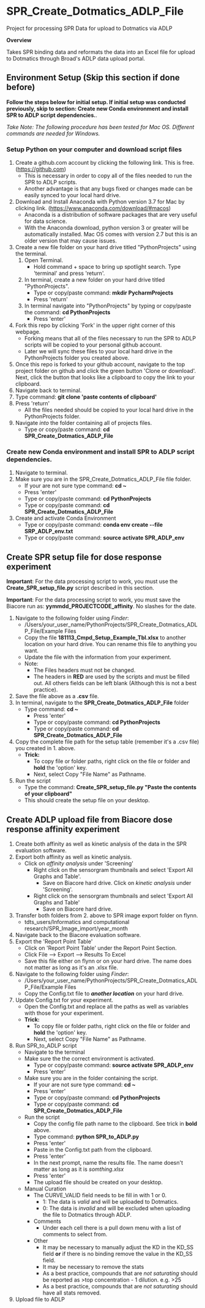 # SPR_Create_Dotmatics_ADLP_File
Project for processing SPR Data for upload to Dotmatics via ADLP

**Overview**

Takes SPR binding data and reformats the data into an Excel file for upload to Dotmatics through Broad's ADLP data upload portal.

## Environment Setup (Skip this section if done before)
__Follow the steps below for initial setup. If initial setup was conducted previously, skip to section: Create new Conda environment and install SPR to ADLP script dependencies.__.

_Take Note: The following procedure has been tested for Mac OS. Different commands are needed for Windows._

### Setup Python on your computer and download script files

1. Create a github.com account by clicking the following link. This is free. (https://github.com)
    - This is necessary in order to copy all of the files needed to run the SPR to ADLP scripts.
    - Another advantage is that any bugs fixed or changes made can be easily synced to your local hard drive.
2. Download and Install Anaconda with Python version 3.7 for Mac by clicking link. (https://www.anaconda.com/download/#macos)
    - Anaconda is a distribution of software packages that are very useful for data science.
    - With the Anaconda download, python version 3 or greater will be automatically installed. Mac OS comes with version 2.7 but this is an older version that may cause issues.
3. Create a new file folder on your hard drive titled "PythonProjects" using the terminal.
    1. Open Terminal.
        - Hold command + space to bring up spotlight search. Type 'terminal' and press 'return'.
    2. In terminal, create a new folder on your hard drive titled "PythonProjects". 
        - Type or copy/paste command: __mkdir PycharmProjects__
        - Press 'return'
    3. In terminal navigate into "PythonProjects" by typing or copy/paste the command: __cd PythonProjects__
        - Press 'enter'
4. Fork this repo by clicking 'Fork' in the upper right corner of this webpage.
    - Forking means that all of the files necessary to run the SPR to ADLP scripts will be copied to your personal github account.
    - Later we will sync these files to your local hard drive in the PythonProjects folder you created above.
5. Once this repo is forked to your github account, navigate to the top project folder on github and click the green button 'Clone or download'. Next, click the button that looks like a clipboard to copy the link to your clipboard.
5. Navigate back to terminal.
6. Type command: __git clone 'paste contents of clipboard'__
7. Press 'return'
    - All the files needed should be copied to your local hard drive in the PythonProjects folder.
8. Navigate *into* the folder containing all of projects files. 
    - Type or copy/paste command: __cd SPR_Create_Dotmatics_ADLP_File__

### Create new Conda environment and install SPR to ADLP script dependencies.

 1. Navigate to terminal.
 2. Make sure you are in the SPR_Create_Dotmatics_ADLP_File file folder.
    - If your are not sure type command: __cd ~__
    - Press 'enter'
    - Type or copy/paste command: __cd PythonProjects__
    - Type or copy/paste command: __cd SPR_Create_Dotmatics_ADLP_File__
 3. Create and activate Conda Environment
    - Type or copy/paste command: __conda env create --file SRP_ADLP_env.txt__
    - Type or copy/paste command: __source activate SPR_ADLP_env__
    
## Create SPR setup file for dose response experiment

__Important__: For the data processing script to work, you must use the __Create_SPR_setup_file.py__ script described in this section.

__Important__: For the data processing script to work, you must save the Biacore run as: __yymmdd_PROJECTCODE_affinity__. No slashes for the date.

1. Navigate to the following folder using *Finder*: 
    - /Users/your_user_name/PythonProjects/SPR_Create_Dotmatics_ADLP_File/Example Files
    - Copy the file __181113_Cmpd_Setup_Example_Tbl.xlsx__ to another location on your hard drive. You can rename this file to anything you want.
    - Update the file with the information from your experiment.
    - Note:
        - The Files headers must not be changed.
        - The headers in __RED__ are used by the scripts and must be filled out. All others fields can be left blank (Although this is not a best practice).
2. Save the file above as a __.csv__ file.
3. In terminal, navigate to the __SPR_Create_Dotmatics_ADLP_File__ folder
    - Type command: __cd ~__
        - Press 'enter'
        - Type or copy/paste command: __cd PythonProjects__
        - Type or copy/paste command: __cd SPR_Create_Dotmatics_ADLP_File__
4. Copy the complete file path for the setup table (remember it's a .csv file) you created in 1. above.
    - __Trick:__ 
        - To copy file or folder paths, right click on the file or folder and __hold__ the 'option' key. 
        - Next, select Copy "File Name" as Pathname.
5. Run the script
    - Type the command: __Create_SPR_setup_file.py "Paste the contents of your clipboard"__
    - This should create the setup file on your desktop.
    
            
## Create ADLP upload file from Biacore dose response affinity experiment

1. Create both affinity as well as kinetic analysis of the data in the SPR evaluation software.
2. Export both affinity as well as kinetic analysis.
    - Click on *affinity analysis* under 'Screening'
        - Right click on the sensorgram thumbnails and select 'Export All Graphs and Table'.
            - Save on Biacore hard drive.
      Click on *kinetic analysis* under 'Screening'.
        - Right click on the sensorgram thumbnails and select 'Export All Graphs and Table'
            - Save on Biacore hard drive.
3. Transfer both folders from 2. above to SPR image export folder on flynn. 
    - tdts_users/Informatics and computational research/SPR_Image_import/year_month
4. Navigate back to the Biacore evaluation software.
5. Export the 'Report Point Table'
    - Click on 'Report Point Table' under the Report Point Section.
    - Click File --> Export --> Results To Excel
    - Save this file either on flynn or on your hard drive. The name does not matter as long as it's an .xlsx file.
6. Navigate to the following folder using *Finder*: 
    - /Users/your_user_name/PythonProjects/SPR_Create_Dotmatics_ADLP_File/Example Files
    - Copy the Config.txt file to *__another location__* on your hard drive.
7. Update Config.txt for your experiment.
    - Open the Config.txt and replace all the paths as well as variables with those for your experiment.
    - __Trick:__ 
        - To copy file or folder paths, right click on the file or folder and __hold__ the 'option' key. 
        - Next, select Copy "File Name" as Pathname.
8. Run SPR_to_ADLP script
    - Navigate to the terminal
    - Make sure the the correct environment is activated.
        - Type or copy/paste command: __source activate SPR_ADLP_env__
        - Press 'enter'
    - Make sure you are in the folder containing the script.
        - If your are not sure type command: __cd ~__
        - Press 'enter'
        - Type or copy/paste command: __cd PythonProjects__
        - Type or copy/paste command: __cd SPR_Create_Dotmatics_ADLP_File__
     - Run the script
        - Copy the config file path name to the clipboard. See trick in __bold__ above.
        - Type command: __python SPR_to_ADLP.py__ 
        - Press 'enter'
        - Paste in the Config.txt path from the clipboard.
        - Press 'enter'
        - In the next prompt, name the results file. The name doesn't matter as long as it is *somthing.xlsx*
        - Press 'enter'
        - The upload file should be created on your desktop.
     - Manual Curation
        - The CURVE_VALID field needs to be fill in with 1 or 0.
            - 1: The data is *valid* and will be uploaded to Dotmatics.
            - 0: The data is *invalid* and will be excluded when uploading the file to Dotmatics through ADLP.
        - Comments
            - Under each cell there is a pull down menu with a list of comments to select from.
        - Other
            - It may be necessary to manually adjust the KD in the KD_SS field 
            __or__ if there is no binding remove the value in the KD_SS field.
            - It may be necessary to remove the stats
            - As a best practice, compounds that are *not saturating* should be reported as >top concentration - 1 dilution. e.g. >25
            - As a best practice, compounds that are *not saturating* should have all stats removed.
9. Upload file to ADLP
     
    
 
   
